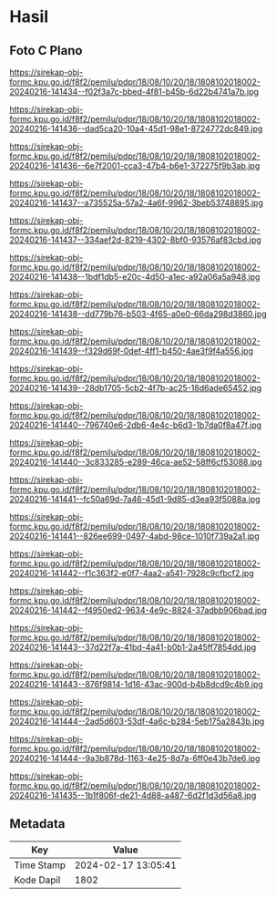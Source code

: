# Hasil

## Foto C Plano

https://sirekap-obj-formc.kpu.go.id/f8f2/pemilu/pdpr/18/08/10/20/18/1808102018002-20240216-141434--f02f3a7c-bbed-4f81-b45b-6d22b4741a7b.jpg

https://sirekap-obj-formc.kpu.go.id/f8f2/pemilu/pdpr/18/08/10/20/18/1808102018002-20240216-141436--dad5ca20-10a4-45d1-98e1-8724772dc849.jpg

https://sirekap-obj-formc.kpu.go.id/f8f2/pemilu/pdpr/18/08/10/20/18/1808102018002-20240216-141436--6e7f2001-cca3-47b4-b6e1-372275f9b3ab.jpg

https://sirekap-obj-formc.kpu.go.id/f8f2/pemilu/pdpr/18/08/10/20/18/1808102018002-20240216-141437--a735525a-57a2-4a6f-9962-3beb53748895.jpg

https://sirekap-obj-formc.kpu.go.id/f8f2/pemilu/pdpr/18/08/10/20/18/1808102018002-20240216-141437--334aef2d-8219-4302-8bf0-93576af83cbd.jpg

https://sirekap-obj-formc.kpu.go.id/f8f2/pemilu/pdpr/18/08/10/20/18/1808102018002-20240216-141438--1bdf1db5-e20c-4d50-a1ec-a92a06a5a948.jpg

https://sirekap-obj-formc.kpu.go.id/f8f2/pemilu/pdpr/18/08/10/20/18/1808102018002-20240216-141438--dd779b76-b503-4f65-a0e0-66da298d3860.jpg

https://sirekap-obj-formc.kpu.go.id/f8f2/pemilu/pdpr/18/08/10/20/18/1808102018002-20240216-141439--f329d69f-0def-4ff1-b450-4ae3f9f4a556.jpg

https://sirekap-obj-formc.kpu.go.id/f8f2/pemilu/pdpr/18/08/10/20/18/1808102018002-20240216-141439--28db1705-5cb2-4f7b-ac25-18d6ade65452.jpg

https://sirekap-obj-formc.kpu.go.id/f8f2/pemilu/pdpr/18/08/10/20/18/1808102018002-20240216-141440--796740e6-2db6-4e4c-b6d3-1b7da0f8a47f.jpg

https://sirekap-obj-formc.kpu.go.id/f8f2/pemilu/pdpr/18/08/10/20/18/1808102018002-20240216-141440--3c833285-e289-46ca-ae52-58ff6cf53088.jpg

https://sirekap-obj-formc.kpu.go.id/f8f2/pemilu/pdpr/18/08/10/20/18/1808102018002-20240216-141441--fc50a69d-7a46-45d1-9d85-d3ea93f5088a.jpg

https://sirekap-obj-formc.kpu.go.id/f8f2/pemilu/pdpr/18/08/10/20/18/1808102018002-20240216-141441--826ee699-0497-4abd-98ce-1010f739a2a1.jpg

https://sirekap-obj-formc.kpu.go.id/f8f2/pemilu/pdpr/18/08/10/20/18/1808102018002-20240216-141442--f1c363f2-e0f7-4aa2-a541-7928c9cfbcf2.jpg

https://sirekap-obj-formc.kpu.go.id/f8f2/pemilu/pdpr/18/08/10/20/18/1808102018002-20240216-141442--f4950ed2-9634-4e9c-8824-37adbb906bad.jpg

https://sirekap-obj-formc.kpu.go.id/f8f2/pemilu/pdpr/18/08/10/20/18/1808102018002-20240216-141443--37d22f7a-41bd-4a41-b0b1-2a45ff7854dd.jpg

https://sirekap-obj-formc.kpu.go.id/f8f2/pemilu/pdpr/18/08/10/20/18/1808102018002-20240216-141443--876f9814-1d16-43ac-900d-b4b8dcd9c4b9.jpg

https://sirekap-obj-formc.kpu.go.id/f8f2/pemilu/pdpr/18/08/10/20/18/1808102018002-20240216-141444--2ad5d603-53df-4a6c-b284-5eb175a2843b.jpg

https://sirekap-obj-formc.kpu.go.id/f8f2/pemilu/pdpr/18/08/10/20/18/1808102018002-20240216-141444--9a3b878d-1163-4e25-8d7a-6ff0e43b7de6.jpg

https://sirekap-obj-formc.kpu.go.id/f8f2/pemilu/pdpr/18/08/10/20/18/1808102018002-20240216-141435--1b1f806f-de21-4d88-a487-6d2f1d3d56a8.jpg


## Metadata

| Key        | Value               |
| ---------- | ------------------- |
| Time Stamp | 2024-02-17 13:05:41 |
| Kode Dapil | 1802                |



